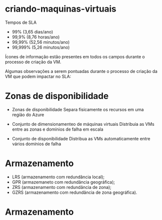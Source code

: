 # criando-maquinas-virtuais

Tempos de SLA

- 99% (3,65 dias/ano)
- 99,9% (8,76 horas/ano)
- 99,99% (52,56 minutos/ano)
- 99,999% (5,26 minutos/ano)

Ícones de informação estão presentes em todos os campos durante o processo de criação da VM.

Algumas observações a serem pontuadas durante o processo de criação da VM que podem impactar no SLA:

# Zonas de disponibilidade
- Zonas de disponibilidade
Separa fisicamente os recursos em uma região do Azure

- Conjunto de dimensionamenteo de máquinas virtuais
Distribuia as VMs entre as zonas e domínios de falha em escala

- Conjunto de disponibilidade
Distribua as VMs automaticamente entre vários domínios de falha

# Armazenamento

- LRS (armazenamento com redundância local);
- GPR (armazemaneto com redundância geográfica);
- ZRS (armazenamento com redundância de zona);
- GZRS (armazenamento com redundância de zona geográfica).


# Armazenamento 

